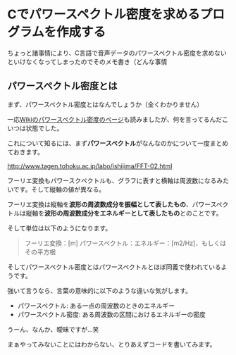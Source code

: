 # Cでパワースペクトル密度を求めるプログラムを作成する

ちょっと諸事情により、C言語で音声データのパワースペクトル密度を求めないといけなくなってしまったのでそのメモ書き（どんな事情

## パワースペクトル密度とは

まず、パワースペクトル密度とはなんでしょうか（全くわかりません）

一応[Wikiのパワースペクトル密度のページ](http://ja.wikipedia.org/wiki/%E3%82%B9%E3%83%9A%E3%82%AF%E3%83%88%E3%83%AB%E5%AF%86%E5%BA%A6)も読みましたが、何を言ってるんだこいつは状態でした。

これについて知るには、まず**パワースペクトル**がなんなのかについて一度まとめておきます。

http://www.tagen.tohoku.ac.jp/labo/ishijima/FFT-02.html


フーリエ変換もパワースクペクトルも、グラフに表すと横軸は周波数になるみたいです。そして縦軸の値が異なる。

フーリエ変換は縦軸を**波形の周波数成分を振幅として表したもの**、パワースペクトルは縦軸を**波形の周波数成分をエネルギーとして表したもの**とのことです。

そして単位は以下のようになります。


> フーリエ変換：[m]
パワースペクトル：エネルギー：[m2/Hz]，もしくはその平方根

そしてパワースペクトル密度とはパワースペクトルとほぼ同義で使われているようです。

強いて言うなら、言葉の意味的に以下のような違いな気がします。

- パワースペクトル: ある一点の周波数のときのエネルギー
- パワースペクトル密度: ある周波数の区間におけるエネルギーの密度

うーん、なんか、曖昧ですが...笑

まぁやってみないことにはわからない、とりあえずコードを書いてみます。
